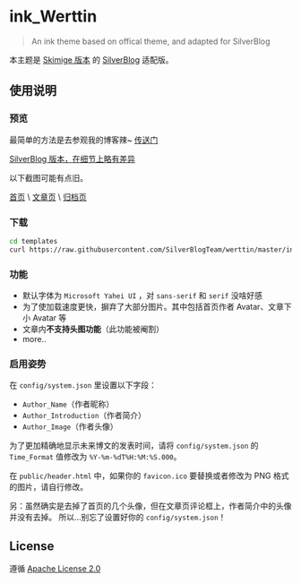 # ink_Werttin

> An ink theme based on offical theme, and adapted for SilverBlog

本主题是 [Skimige 版本](https://github.com/Skimige/ink_Werttin) 的 [SilverBlog](https://github.com/SilverBlogTeam/SilverBlog) 适配版。
## 使用说明

### 预览

最简单的方法是去参观我的博客辣~ [传送门](http://ikevin.in)

[SilverBlog 版本，在细节上略有差异](https://www.tcdw.net/)

以下截图可能有点旧。

[首页](https://cloud.githubusercontent.com/assets/9017470/10266999/daf3a772-6ab1-11e5-9449-5bcc47eabbc7.gif) \ [文章页](https://cloud.githubusercontent.com/assets/9017470/10267001/06981ca0-6ab2-11e5-9f6e-ad007b3e66b6.gif) \ [归档页](https://cloud.githubusercontent.com/assets/9017470/10267003/26286408-6ab2-11e5-97b4-1cf25b14a98a.gif)

### 下载

```bash
cd templates
curl https://raw.githubusercontent.com/SilverBlogTeam/werttin/master/install.sh | bash
```

### 功能

* 默认字体为 `Microsoft Yahei UI` ，对 `sans-serif` 和 `serif` 没啥好感
* 为了使加载速度更快，摒弃了大部分图片。其中包括首页作者 Avatar、文章下小 Avatar 等
* 文章内**不支持头图功能**（此功能被阉割）
* more..

### 启用姿势

在 `config/system.json` 里设置以下字段：

* `Author_Name`（作者昵称）
* `Author_Introduction`（作者简介）
* `Author_Image`（作者头像）

为了更加精确地显示未来博文的发表时间，请将 `config/system.json` 的 `Time_Format` 值修改为 `%Y-%m-%dT%H:%M:%S.000`。

在 `public/header.html` 中，如果你的 `favicon.ico` 要替换或者修改为 PNG 格式的图片，请自行修改。

另：虽然确实是去掉了首页的几个头像，但在文章页评论框上，作者简介中的头像并没有去掉。
所以…别忘了设置好你的 `config/system.json`！

## License

遵循 [Apache License 2.0](https://github.com/Skimige/ink_Werttin/blob/master/LICENSE)

